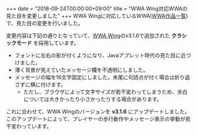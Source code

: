 +++
date = "2018-09-24T00:00:00+09:00"
title = "WWA Wing対応WWAの見た目を変更しました"
+++
WWA Wingに対応しているWWA([WWA作品一覧](/wwa/#wwa%E4%BD%9C%E5%93%81%E4%B8%80%E8%A6%A7))で、見た目の変更を行いました。

変更内容は下記の通りとなっていて、[WWA Wing](https://wwawing.com)のv3.1.6で追加された **クラシックモード** を採用しています。

- フォントに左右の影が付くようになり、Javaアプレット時代の見た目に近づけました。
- 薄く背景が見えていたメッセージ欄を不透明にしました。
- メッセージの幅を16文字固定にしました。末尾に句読点が付く場合は折り返さずに横に付けます。
  - ただし、ブラウザによって文字サイズが若干変わってしまうため、余白については大きかったり小さかったりする場合があります。

これに合わせて、WWA Wingのバージョンを **v3.1.6** にアップデートしました。このアップデートによって、プレイヤーの歩行動作やメッセージ表示の挙動が若干変わっています。